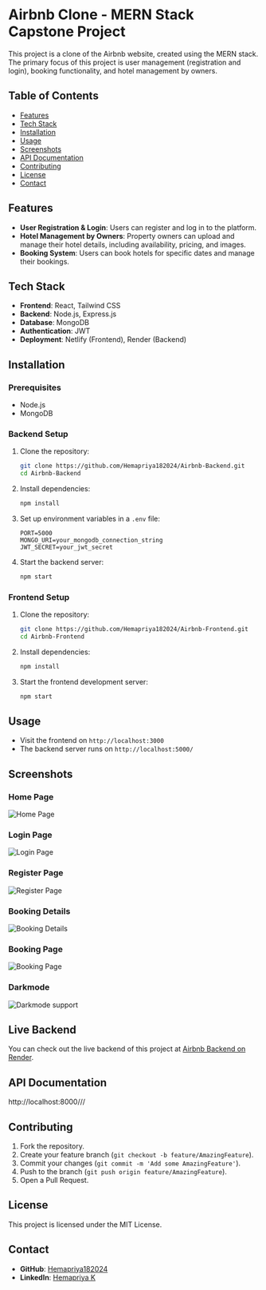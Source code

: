 

# Airbnb Clone - MERN Stack Capstone Project

This project is a clone of the Airbnb website, created using the MERN stack. The primary focus of this project is user management (registration and login), booking functionality, and hotel management by owners.

## Table of Contents

- [Features](#features)
- [Tech Stack](#tech-stack)
- [Installation](#installation)
- [Usage](#usage)
- [Screenshots](#screenshots)
- [API Documentation](#api-documentation)
- [Contributing](#contributing)
- [License](#license)
- [Contact](#contact)

## Features

- **User Registration & Login**: Users can register and log in to the platform.
- **Hotel Management by Owners**: Property owners can upload and manage their hotel details, including availability, pricing, and images.
- **Booking System**: Users can book hotels for specific dates and manage their bookings.

## Tech Stack

- **Frontend**: React, Tailwind CSS
- **Backend**: Node.js, Express.js
- **Database**: MongoDB
- **Authentication**: JWT
- **Deployment**: Netlify (Frontend), Render (Backend)

## Installation

### Prerequisites

- Node.js
- MongoDB

### Backend Setup

1. Clone the repository:

   ```bash
   git clone https://github.com/Hemapriya182024/Airbnb-Backend.git
   cd Airbnb-Backend
   ```

2. Install dependencies:

   ```bash
   npm install
   ```

3. Set up environment variables in a `.env` file:

   ```plaintext
   PORT=5000
   MONGO_URI=your_mongodb_connection_string
   JWT_SECRET=your_jwt_secret
   ```

4. Start the backend server:

   ```bash
   npm start
   ```

### Frontend Setup

1. Clone the repository:

   ```bash
   git clone https://github.com/Hemapriya182024/Airbnb-Frontend.git
   cd Airbnb-Frontend
   ```

2. Install dependencies:

   ```bash
   npm install
   ```

3. Start the frontend development server:

   ```bash
   npm start
   ```

## Usage

- Visit the frontend on `http://localhost:3000`
- The backend server runs on `http://localhost:5000/`

## Screenshots

### Home Page
![Home Page](/Screenshots/homepage.png)

### Login Page
![Login Page](/Screenshots/loginpage.png)

### Register Page
![Register Page](/Screenshots/registerpage.png)

### Booking Details
![Booking Details](/Screenshots/BookingDetails.png)

### Booking Page
![Booking Page](/Screenshots/BookingPage.png)

### Darkmode
![Darkmode support](/Screenshots/Darkmode.png)

## Live Backend

You can check out the live backend of this project at [Airbnb Backend on Render](http://localhost:8000///).

## API Documentation

http://localhost:8000///

## Contributing

1. Fork the repository.
2. Create your feature branch (`git checkout -b feature/AmazingFeature`).
3. Commit your changes (`git commit -m 'Add some AmazingFeature'`).
4. Push to the branch (`git push origin feature/AmazingFeature`).
5. Open a Pull Request.

## License

This project is licensed under the MIT License.

## Contact

- **GitHub**: [Hemapriya182024](https://github.com/Hemapriya182024)
- **LinkedIn**: [Hemapriya K](https://www.linkedin.com/in/hemapriya-k-4536a730b/)

